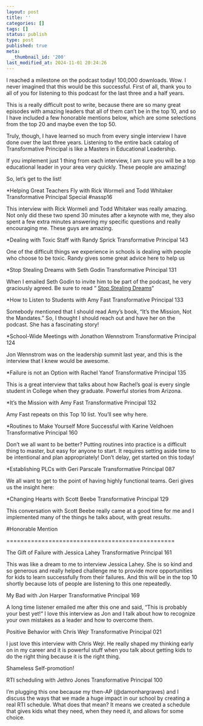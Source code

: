 ```yaml
---
layout: post
title: ''
categories: []
tags: []
status: publish
type: post
published: true
meta:
  _thumbnail_id: '200'
last_modified_at: 2024-11-01 20:24:26
---
```


I reached a milestone on the podcast today! 100,000 downloads. Wow. I never imagined that this would be this successful. First of all, thank you to all of you for listening to this podcast for the last three and a half years.


This is a really difficult post to write, because there are so many great episodes with amazing leaders that all of them can’t be in the top 10, and so I have included a few honorable mentions below, which are some selections from the top 20 and maybe even the top 50.


Truly, though, I have learned so much from every single interview I have done over the last three years. Listening to the entire back catalog of Transformative Principal is like a Masters in Educational Leadership.


If you implement just 1 thing from each interview, I am sure you will be a top educational leader in your area very quickly. These people are amazing!


So, let’s get to the list!




*Helping Great Teachers Fly with Rick Wormeli and Todd Whitaker Transformative Principal Special #nassp16




This interview with Rick Wormeli and Todd Whitaker was really amazing. Not only did these two spend 30 minutes after a keynote with me, they also spent a few extra minutes answering my specific questions and really encouraging me. These guys are amazing.






*Dealing with Toxic Staff with Randy Sprick Transformative Principal 143




One of the difficult things we experience in schools is dealing with people who choose to be toxic. Randy gives some great advice here to help us






*Stop Stealing Dreams with Seth Godin Transformative Principal 131




When I emailed Seth Godin to invite him to be part of the podcast, he very graciously agreed. Be sure to read “
[Stop Stealing Dreams](http://stopstealingdreams.com)“






*How to Listen to Students with Amy Fast Transformative Principal 133




Somebody mentioned that I should read Amy’s book, “It’s the Mission, Not the Mandates.” So, I thought I should reach out and have her on the podcast. She has a fascinating story!






*School-Wide Meetings with Jonathon Wennstrom Transformative Principal 124




Jon Wennstrom was on the leadership summit last year, and this is the interview that I knew would be awesome.






*Failure is not an Option with Rachel Yanof Transformative Principal 135




This is a great interview that talks about how Rachel’s goal is every single student in College when they graduate. Powerful stories from Arizona.






*It’s the Mission with Amy Fast Transformative Principal 132




Amy Fast repeats on this Top 10 list. You’ll see why here.






*Routines to Make Yourself More Successful with Karine Veldhoen Transformative Principal 160




Don’t we all want to be better? Putting routines into practice is a difficult thing to master, but easy for anyone to start. It requires setting aside time to be intentional and plan appropriately! Don’t delay, get started on this today!






*Establishing PLCs with Geri Parscale Transformative Principal 087




We all want to get to the point of having highly functional teams. Geri gives us the insight here:






*Changing Hearts with Scott Beebe Transformative Principal 129




This conversation with Scott Beebe really came at a good time for me and I implemented many of the things he talks about, with great results.

#Honorable Mention

================================================



The Gift of Failure with Jessica Lahey Transformative Principal 161


This was like a dream to me to interview Jessica Lahey. She is so kind and so generous and really helped challenge me to provide more opportunities for kids to learn successfully from their failures. And this will be in the top 10 shortly because lots of people are listening to this one repeatedly.





My Bad with Jon Harper Transformative Principal 169


A long time listener emailed me after this one and said, “This is probably your best yet!“ I love this interview as Jon and I talk about how to recognize your own mistakes as a leader and how to overcome them.





Positive Behavior with Chris Wejr Transformative Principal 021


I just love this interview with Chris Wejr. He really shaped my thinking early on in my career and it is powerful stuff when you talk about getting kids to do the right thing because it is the right thing.





Shameless Self-promotion!


RTI scheduling with Jethro Jones Transformative Principal 100


I’m plugging this one because my then-AP (@damonhargraves) and I discuss the ways that we made a huge impact in our school by creating a real RTI schedule. What does that mean? It means we created a schedule that gives kids what they need, when they need it, and allows for some choice.
